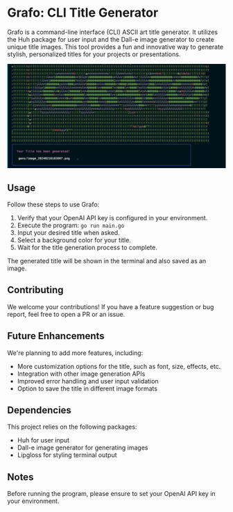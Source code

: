 # Grafo: CLI Title Generator

Grafo is a command-line interface (CLI) ASCII art title generator. It utilizes the Huh package for user input and the Dall-e image generator to create unique title images. This tool provides a fun and innovative way to generate stylish, personalized titles for your projects or presentations.

![Grafo CLI Title Generator](./grafo-img.png)


## Usage

Follow these steps to use Grafo:
1. Verify that your OpenAI API key is configured in your environment.
2. Execute the program: `go run main.go`
3. Input your desired title when asked.
4. Select a background color for your title.
5. Wait for the title generation process to complete.

The generated title will be shown in the terminal and also saved as an image.

## Contributing

We welcome your contributions! If you have a feature suggestion or bug report, feel free to open a PR or an issue.

## Future Enhancements

We're planning to add more features, including:
- More customization options for the title, such as font, size, effects, etc.
- Integration with other image generation APIs
- Improved error handling and user input validation
- Option to save the title in different image formats

## Dependencies

This project relies on the following packages:
- Huh for user input
- Dall-e image generator for generating images
- Lipgloss for styling terminal output

## Notes 

Before running the program, please ensure to set your OpenAI API key in your environment.
